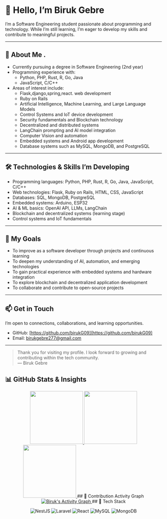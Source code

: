 # 👋 Hello, I’m Biruk Gebre

I’m a Software Engineering student passionate about programming and technology. While I’m still learning, I’m eager to develop my skills and contribute to meaningful projects.

---

## 🌱 About Me .


- Currently pursuing a degree in Software Engineering (2nd year)  
- Programming experience with:
  - Python, PHP, Rust, R, Go, Java  
  - JavaScript, C/C++  
- Areas of interest include:
  - Flask,django,spring,react. web development  
  - Ruby on Rails  
  - Artificial Intelligence, Machine Learning, and Large Language Models  
  - Control Systems and IoT device development  
  - Security fundamentals and Blockchain technology  
  - Decentralized and distributed systems  
  - LangChain prompting and AI model integration  
  - Computer Vision and automation  
  - Embedded systems and Android app development  
  - Database systems such as  MySQL, MongoDB, and PostgreSQL  

---

## 🛠️ Technologies & Skills I’m Developing

- Programming languages: Python, PHP, Rust, R, Go, Java, JavaScript, C/C++  
- Web technologies: Flask, Ruby on Rails, HTML, CSS, JavaScript  
- Databases: SQL, MongoDB, PostgreSQL  
- Embedded systems: Arduino, ESP32  
- AI & ML basics: OpenAI API, LLMs, LangChain  
- Blockchain and decentralized systems (learning stage)  
- Control systems and IoT fundamentals  

---

## 🎯 My Goals

- To improve as a software developer through projects and continuous learning  
- To deepen my understanding of AI, automation, and emerging technologies  
- To gain practical experience with embedded systems and hardware integration  
- To explore blockchain and decentralized application development  
- To collaborate and contribute to open-source projects  

---

## 📫 Get in Touch

I’m open to connections, collaborations, and learning opportunities.  
- GitHub: [https://github.com/birukG09](https://github.com/birukG09)  
- Email: birukgebre277@gmail.com

---

> Thank you for visiting my profile. I look forward to growing and contributing within the tech community.  
> — Biruk Gebre


<!---
birukG09/birukG09 is a ✨ special ✨ repository because its `README.md` (this file) appears on your GitHub profile.
You can click the Preview link to take a look at your changes.
--->
## 📊 GitHub Stats & Insights

<div align="center">

<!-- GitHub Stats Card -->
<a href="https://github.com/birukG09">
  <img height="170px" src="https://github-readme-stats.vercel.app/api?username=birukG09&show_icons=true&theme=tokyonight&include_all_commits=true&count_private=true&border_radius=15&hide_rank=false" />
</a>

<!-- Most Used Languages -->
<a href="https://github.com/birukG09">
  <img height="170px" src="https://github-readme-stats.vercel.app/api/top-langs/?username=birukG09&layout=compact&theme=tokyonight&langs_count=10&border_radius=15&card_width=320" />
</a>

<!-- Streak Stats -->
<a href="https://github.com/birukG09">
  <img height="170px" src="https://github-readme-streak-stats.herokuapp.com/?user=birukG09&theme=tokyonight&hide_border=false&border_radius=15&date_format=M%20j%5B%2C%20Y%5D" />
</a>
## 🧠 Contribution Activity Graph

<a href="https://github.com/ashutosh00710/github-readme-activity-graph">
  <img alt="Biruk's Activity Graph" src="https://github-readme-activity-graph.vercel.app/graph?username=birukG09&theme=tokyo-night&bg_color=1A1B27&color=7FDBCA&line=38BDF8&point=FFFFFF&area=true&hide_border=true" />
</a> 
## 🧰 Tech Stack

![NestJS](https://img.shields.io/badge/-NestJS-E0234E?style=for-the-badge&logo=nestjs)
![Laravel](https://img.shields.io/badge/-Laravel-red?style=for-the-badge&logo=laravel)
![React](https://img.shields.io/badge/-React-20232A?style=for-the-badge&logo=react)
![MySQL](https://img.shields.io/badge/-MySQL-00758F?style=for-the-badge&logo=mysql)
![MongoDB](https://img.shields.io/badge/-MongoDB-4EA94B?style=for-the-badge&logo=mongodb)

